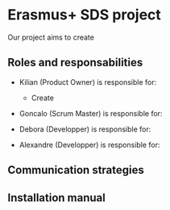 # Erasmus+ SDS project
Our project aims to create 

## Roles and responsabilities 
- Kilian (Product Owner) is responsible for:
  - Create 

- Goncalo (Scrum Master) is responsible for:

- Debora (Developper) is responsible for:

- Alexandre (Developper) is responsible for:

## Communication strategies


## Installation manual
